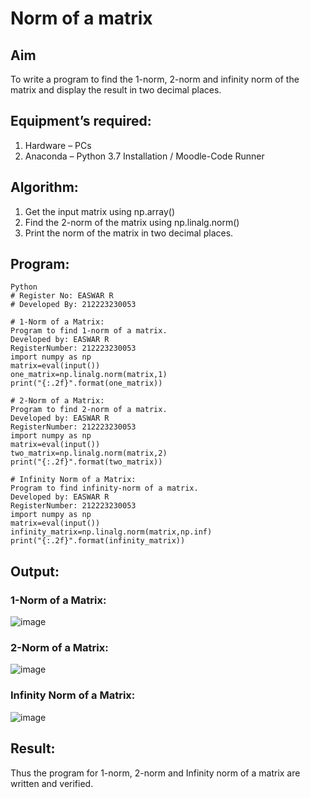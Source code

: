 # Norm of a matrix
## Aim
To write a program to find the 1-norm, 2-norm and infinity norm of the matrix and display the result in two decimal places.
## Equipment’s required:
1.	Hardware – PCs
2.	Anaconda – Python 3.7 Installation / Moodle-Code Runner
## Algorithm:
1. Get the input matrix using np.array()
2. Find the 2-norm of the matrix using np.linalg.norm()
3. Print the norm of the matrix in two decimal places.
## Program:
```
Python
# Register No: EASWAR R
# Developed By: 212223230053

# 1-Norm of a Matrix:
Program to find 1-norm of a matrix.
Developed by: EASWAR R
RegisterNumber: 212223230053
import numpy as np
matrix=eval(input())
one_matrix=np.linalg.norm(matrix,1)
print("{:.2f}".format(one_matrix))

# 2-Norm of a Matrix:
Program to find 2-norm of a matrix.
Developed by: EASWAR R
RegisterNumber: 212223230053
import numpy as np
matrix=eval(input())
two_matrix=np.linalg.norm(matrix,2)
print("{:.2f}".format(two_matrix))

# Infinity Norm of a Matrix:
Program to find infinity-norm of a matrix.
Developed by: EASWAR R
RegisterNumber: 212223230053
import numpy as np
matrix=eval(input())
infinity_matrix=np.linalg.norm(matrix,np.inf)
print("{:.2f}".format(infinity_matrix))
```
## Output:
### 1-Norm of a Matrix:
![image](https://github.com/EaswarR2005/Norm-of-a-matrix/assets/146931525/332d4685-be56-467e-a553-a30852701afc)

### 2-Norm of a Matrix:
![image](https://github.com/EaswarR2005/Norm-of-a-matrix/assets/146931525/39c6b7e0-d7e6-4894-83a7-aef371334cce)

### Infinity Norm of a Matrix:
![image](https://github.com/EaswarR2005/Norm-of-a-matrix/assets/146931525/932c7d31-c442-402b-94bd-416eb4940f7d)

## Result:
Thus the program for 1-norm, 2-norm and Infinity norm of a matrix are written and verified.
